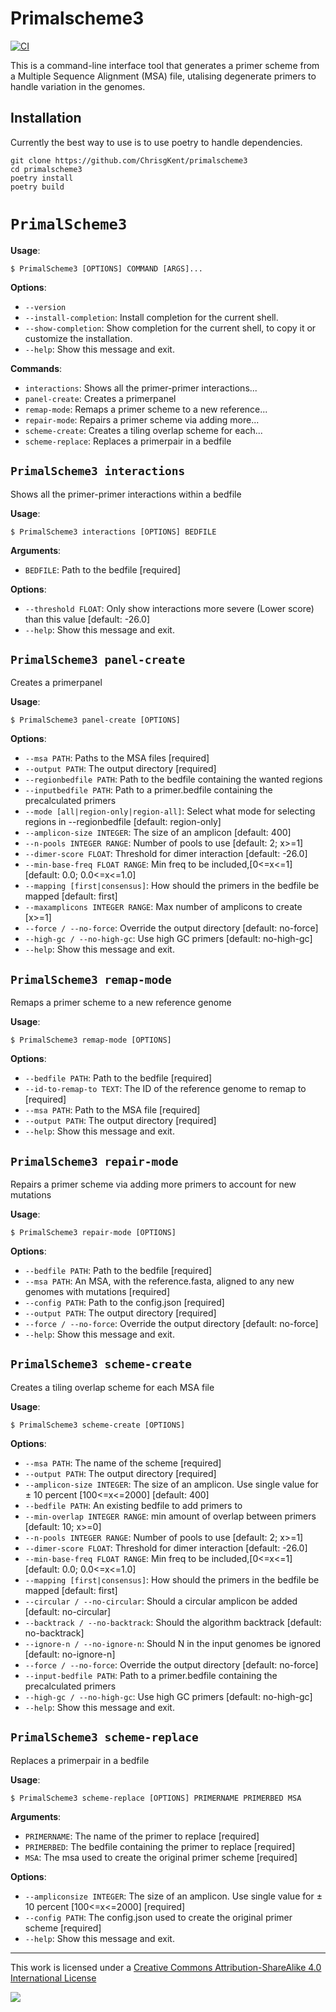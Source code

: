# Primalscheme3

[![CI](https://github.com/ChrisgKent/primalscheme3/actions/workflows/pytest.yml/badge.svg)](https://github.com/ChrisgKent/primalscheme3/actions/workflows/pytest.yml)

This is a command-line interface tool that generates a primer scheme from a Multiple Sequence Alignment (MSA) file, utalising degenerate primers to handle variation in the genomes.

## Installation

Currently the best way to use is to use poetry to handle dependencies.

```         
git clone https://github.com/ChrisgKent/primalscheme3
cd primalscheme3
poetry install
poetry build

```

# `PrimalScheme3`

**Usage**:

```console
$ PrimalScheme3 [OPTIONS] COMMAND [ARGS]...
```

**Options**:

* `--version`
* `--install-completion`: Install completion for the current shell.
* `--show-completion`: Show completion for the current shell, to copy it or customize the installation.
* `--help`: Show this message and exit.

**Commands**:

* `interactions`: Shows all the primer-primer interactions...
* `panel-create`: Creates a primerpanel
* `remap-mode`: Remaps a primer scheme to a new reference...
* `repair-mode`: Repairs a primer scheme via adding more...
* `scheme-create`: Creates a tiling overlap scheme for each...
* `scheme-replace`: Replaces a primerpair in a bedfile

## `PrimalScheme3 interactions`

Shows all the primer-primer interactions within a bedfile

**Usage**:

```console
$ PrimalScheme3 interactions [OPTIONS] BEDFILE
```

**Arguments**:

* `BEDFILE`: Path to the bedfile  [required]

**Options**:

* `--threshold FLOAT`: Only show interactions more severe (Lower score) than this value  [default: -26.0]
* `--help`: Show this message and exit.

## `PrimalScheme3 panel-create`

Creates a primerpanel

**Usage**:

```console
$ PrimalScheme3 panel-create [OPTIONS]
```

**Options**:

* `--msa PATH`: Paths to the MSA files  [required]
* `--output PATH`: The output directory  [required]
* `--regionbedfile PATH`: Path to the bedfile containing the wanted regions
* `--inputbedfile PATH`: Path to a primer.bedfile containing the precalculated primers
* `--mode [all|region-only|region-all]`: Select what mode for selecting regions in --regionbedfile  [default: region-only]
* `--amplicon-size INTEGER`: The size of an amplicon  [default: 400]
* `--n-pools INTEGER RANGE`: Number of pools to use  [default: 2; x>=1]
* `--dimer-score FLOAT`: Threshold for dimer interaction  [default: -26.0]
* `--min-base-freq FLOAT RANGE`: Min freq to be included,[0<=x<=1]  [default: 0.0; 0.0<=x<=1.0]
* `--mapping [first|consensus]`: How should the primers in the bedfile be mapped  [default: first]
* `--maxamplicons INTEGER RANGE`: Max number of amplicons to create  [x>=1]
* `--force / --no-force`: Override the output directory  [default: no-force]
* `--high-gc / --no-high-gc`: Use high GC primers  [default: no-high-gc]
* `--help`: Show this message and exit.

## `PrimalScheme3 remap-mode`

Remaps a primer scheme to a new reference genome

**Usage**:

```console
$ PrimalScheme3 remap-mode [OPTIONS]
```

**Options**:

* `--bedfile PATH`: Path to the bedfile  [required]
* `--id-to-remap-to TEXT`: The ID of the reference genome to remap to  [required]
* `--msa PATH`: Path to the MSA file  [required]
* `--output PATH`: The output directory  [required]
* `--help`: Show this message and exit.

## `PrimalScheme3 repair-mode`

Repairs a primer scheme via adding more primers to account for new mutations

**Usage**:

```console
$ PrimalScheme3 repair-mode [OPTIONS]
```

**Options**:

* `--bedfile PATH`: Path to the bedfile  [required]
* `--msa PATH`: An MSA, with the reference.fasta, aligned to any new genomes with mutations  [required]
* `--config PATH`: Path to the config.json  [required]
* `--output PATH`: The output directory  [required]
* `--force / --no-force`: Override the output directory  [default: no-force]
* `--help`: Show this message and exit.

## `PrimalScheme3 scheme-create`

Creates a tiling overlap scheme for each MSA file

**Usage**:

```console
$ PrimalScheme3 scheme-create [OPTIONS]
```

**Options**:

* `--msa PATH`: The name of the scheme  [required]
* `--output PATH`: The output directory  [required]
* `--amplicon-size INTEGER`: The size of an amplicon. Use single value for ± 10 percent [100<=x<=2000]  [default: 400]
* `--bedfile PATH`: An existing bedfile to add primers to
* `--min-overlap INTEGER RANGE`: min amount of overlap between primers  [default: 10; x>=0]
* `--n-pools INTEGER RANGE`: Number of pools to use  [default: 2; x>=1]
* `--dimer-score FLOAT`: Threshold for dimer interaction  [default: -26.0]
* `--min-base-freq FLOAT RANGE`: Min freq to be included,[0<=x<=1]  [default: 0.0; 0.0<=x<=1.0]
* `--mapping [first|consensus]`: How should the primers in the bedfile be mapped  [default: first]
* `--circular / --no-circular`: Should a circular amplicon be added  [default: no-circular]
* `--backtrack / --no-backtrack`: Should the algorithm backtrack  [default: no-backtrack]
* `--ignore-n / --no-ignore-n`: Should N in the input genomes be ignored  [default: no-ignore-n]
* `--force / --no-force`: Override the output directory  [default: no-force]
* `--input-bedfile PATH`: Path to a primer.bedfile containing the precalculated primers
* `--high-gc / --no-high-gc`: Use high GC primers  [default: no-high-gc]
* `--help`: Show this message and exit.

## `PrimalScheme3 scheme-replace`

Replaces a primerpair in a bedfile

**Usage**:

```console
$ PrimalScheme3 scheme-replace [OPTIONS] PRIMERNAME PRIMERBED MSA
```

**Arguments**:

* `PRIMERNAME`: The name of the primer to replace  [required]
* `PRIMERBED`: The bedfile containing the primer to replace  [required]
* `MSA`: The msa used to create the original primer scheme  [required]

**Options**:

* `--ampliconsize INTEGER`: The size of an amplicon. Use single value for ± 10 percent [100<=x<=2000]  [required]
* `--config PATH`: The config.json used to create the original primer scheme  [required]
* `--help`: Show this message and exit.

------------------------------------------------------------------------

This work is licensed under a [Creative Commons Attribution-ShareAlike 4.0 International License](http://creativecommons.org/licenses/by-sa/4.0/)

![](https://i.creativecommons.org/l/by-sa/4.0/88x31.png)
